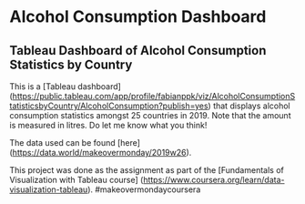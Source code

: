 # Alcohol Consumption Dashboard

## Tableau Dashboard of Alcohol Consumption Statistics by Country 


This is a [Tableau dashboard] (https://public.tableau.com/app/profile/fabianppk/viz/AlcoholConsumptionStatisticsbyCountry/AlcoholConsumption?publish=yes) that displays alcohol consumption statistics amongst 25 countries in 2019. Note that the amount is measured in litres. Do let me know what you think! 

The data used can be found [here] (https://data.world/makeovermonday/2019w26). 

This project was done as the assignment as part of the [Fundamentals of Visualization with Tableau course] (https://www.coursera.org/learn/data-visualization-tableau). #makeovermondaycoursera
